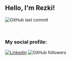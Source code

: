 
## Hello, I'm Rezki!

![GitHub last commit](https://img.shields.io/github/last-commit/LesGrooper/php_dasar?style=for-the-badge)


&nbsp;



### My social profile:
[![Linkedin](https://img.shields.io/badge/-LinkedIn-blue?style=flat&logo=Linkedin&logoColor=white)](https://www.linkedin.com/in/ekijabbar/)
![GitHub followers](https://img.shields.io/github/followers/LesGrooper?style=social)

